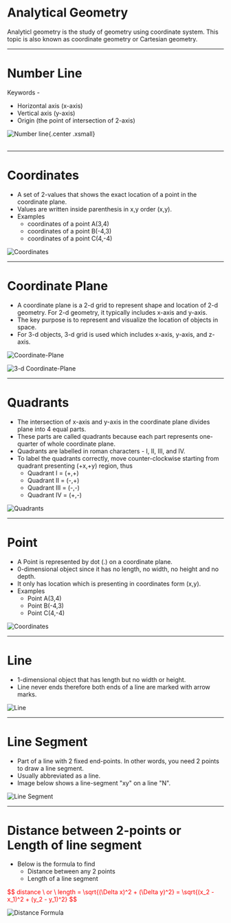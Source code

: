 # Analytical Geometry

Analyticl geometry is the study of geometry using coordinate system. This topic is also known as coordinate geometry or Cartesian geometry.


---


# Number Line

Keywords -

- Horizontal axis (x-axis)
- Vertical axis (y-axis)
- Origin (the point of intersection of 2-axis)

![Number line](./images/number-line.jpg){.center .xsmall}   
<br>


---


# Coordinates

- A set of 2-values that shows the exact location of a point in the coordinate plane.
- Values are written inside parenthesis in x,y order (x,y).
- Examples
    - coordinates of a point A(3,4)
    - coordinates of a point B(-4,3)
    - coordinates of a point C(4,-4)

![Coordinates](./images/coordinates.png)


---


# Coordinate Plane

- A coordinate plane is a 2-d grid to represent shape and location of 2-d geometry. For 2-d geometry, it typically includes x-axis and y-axis.
- The key purpose is to represent and visualize the location of objects in space.
- For 3-d objects, 3-d grid is used which includes x-axis, y-axis, and z-axis.

![Coordinate-Plane](./images/coordinate-plane.png)

![3-d Coordinate-Plane](./images/3-d-coordinate-plane.png)


---

# Quadrants

- The intersection of x-axis and y-axis in the coordinate plane divides plane into 4 equal parts.  
- These parts are called quadrants because each part represents one-quarter of whole coordinate plane.
- Quadrants are labelled in roman characters - I, II, III, and IV.
- To label the quadrants correctly, move counter-clockwise starting from quadrant presenting (+x,+y) region, thus
    - Quadrant I = (+,+)
    - Quadrant II = (-,+)
    - Quadrant III = (-,-)
    - Quadrant IV = (+,-)

![Quadrants](./images/quadrants.png)


---

# Point

- A Point is represented by dot (.) on a coordinate plane.
- 0-dimensional object since it has no length, no width, no height and no depth. 
- It only has location which is presenting in coordinates form (x,y).
- Examples
    - Point A(3,4)
    - Point B(-4,3)
    - Point C(4,-4)

![Coordinates](./images/coordinates.png)


---


# Line

- 1-dimensional object that has length but no width or height.
- Line never ends therefore both ends of a line are marked with arrow marks.

![Line](./images/line.png)


---


# Line Segment

- Part of a line with 2 fixed end-points. In other words, you need 2 points to draw a line segment.
- Usually abbreviated as a line. 
- Image below shows a line-segment "xy" on a line "N".

![Line Segment](./images/line-segment.jpeg)


---


# Distance between 2-points or Length of line segment

- Below is the formula to find 
    - Distance between any 2 points
    - Length of a line segment

<span style="color: red;">
$$ distance \ or \ length = \sqrt{(\Delta x)^2 + (\Delta y)^2}
= \sqrt{(x_2 - x_1)^2 + (y_2 - y_1)^2} $$
</span>

![Distance Formula](./images/distance-formula.png)
